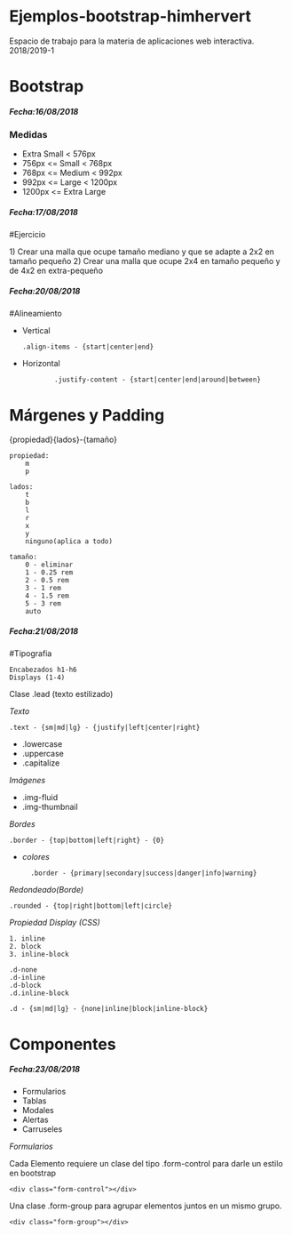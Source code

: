 # Ejemplos-bootstrap-himhervert

Espacio de trabajo para la materia de aplicaciones web interactiva.
2018/2019-1

# Bootstrap
<h5>Fecha:16/08/2018</h5>
<h3> Medidas </h3>
<ul>
    <li>Extra Small < 576px</li>
    <li>756px <= Small < 768px</li>
    <li>768px <= Medium < 992px</li>
    <li>992px <= Large < 1200px</li>
    <li>1200px <= Extra Large</li>
</ul>

<h5>Fecha:17/08/2018</h5>
#Ejercicio
<p>
1) Crear una malla que ocupe tamaño mediano y que se adapte a 2x2 en tamaño pequeño
2) Crear una malla que ocupe 2x4 en tamaño pequeño y de 4x2 en extra-pequeño
</p>

<h5>Fecha:20/08/2018</h5>
#Alineamiento
<ul>
<li>Vertical</li>

    .align-items - {start|center|end}
<li>Horizontal</li>

            .justify-content - {start|center|end|around|between}
            
</ul>

# Márgenes y Padding

{propiedad}{lados}-{tamaño}
    
    propiedad:
        m
        p
    
    lados:
        t
        b
        l
        r
        x
        y
        ninguno(aplica a todo)
    
    tamaño:
        0 - eliminar
        1 - 0.25 rem
        2 - 0.5 rem
        3 - 1 rem
        4 - 1.5 rem
        5 - 3 rem
        auto

<h5>Fecha:21/08/2018</h5>

#Tipografia
    
    Encabezados h1-h6
    Displays (1-4)

Clase .lead (texto estilizado)

*Texto*
    
    .text - {sm|md|lg} - {justify|left|center|right}

* .lowercase
* .uppercase
* .capitalize

*Imágenes*
    
* .img-fluid
* .img-thumbnail

*Bordes*

    .border - {top|bottom|left|right} - {0}

* _colores_
        
        .border - {primary|secondary|success|danger|info|warning}

*Redondeado(Borde)*
    
    .rounded - {top|right|bottom|left|circle}

*Propiedad Display (CSS)*

    1. inline
    2. block
    3. inline-block

    .d-none
    .d-inline
    .d-block
    .d.inline-block

    .d - {sm|md|lg} - {none|inline|block|inline-block} 

# Componentes

<h5>Fecha:23/08/2018</h5>

* Formularios
* Tablas
* Modales
* Alertas
* Carruseles

*Formularios*

Cada Elemento requiere un clase del tipo .form-control para darle un estilo en bootstrap
    
    <div class="form-control"></div>

Una clase .form-group para agrupar elementos juntos en un mismo grupo.

    <div class="form-group"></div>

    